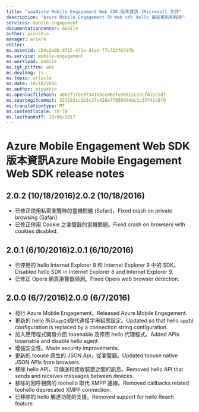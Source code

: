 ```yaml
---
title: "aaaAzure Mobile Engagement Web SDK 版本資訊 |Microsoft 文件"
description: "Azure Mobile Engagement 的 Web sdk hello 最新更新和程序"
services: mobile-engagement
documentationcenter: mobile
author: piyushjo
manager: erikre
editor: 
ms.assetid: cb4cda8b-df15-473a-81ee-f7c722f6397b
ms.service: mobile-engagement
ms.workload: mobile
ms.tgt_pltfrm: web
ms.devlang: js
ms.topic: article
ms.date: 10/18/2016
ms.author: piyushjo
ms.openlocfilehash: a082f1fec07341b5cc06efe50512c2dcf01ec1df
ms.sourcegitcommit: 523283cc1b3c37c428e77850964dc1c33742c5f0
ms.translationtype: MT
ms.contentlocale: zh-TW
ms.lasthandoff: 10/06/2017
---
```

# <a name="azure-mobile-engagement-web-sdk-release-notes"></a><span data-ttu-id="4ec74-103">Azure Mobile Engagement Web SDK 版本資訊</span><span class="sxs-lookup"><span data-stu-id="4ec74-103">Azure Mobile Engagement Web SDK release notes</span></span>
## <a name="202-10182016"></a><span data-ttu-id="4ec74-104">2.0.2 (10/18/2016)</span><span class="sxs-lookup"><span data-stu-id="4ec74-104">2.0.2 (10/18/2016)</span></span>
* <span data-ttu-id="4ec74-105">已修正使用私密瀏覽時的當機問題 (Safari)。</span><span class="sxs-lookup"><span data-stu-id="4ec74-105">Fixed crash on private browsing (Safari).</span></span>
* <span data-ttu-id="4ec74-106">已修正停用 Cookie 之瀏覽器的當機問題。</span><span class="sxs-lookup"><span data-stu-id="4ec74-106">Fixed crash on browsers with cookies disabled.</span></span>

## <a name="201-6102016"></a><span data-ttu-id="4ec74-107">2.0.1 (6/10/2016)</span><span class="sxs-lookup"><span data-stu-id="4ec74-107">2.0.1 (6/10/2016)</span></span>
* <span data-ttu-id="4ec74-108">已停用的 hello Internet Explorer 8 和 Internet Explorer 9 中的 SDK。</span><span class="sxs-lookup"><span data-stu-id="4ec74-108">Disabled hello SDK in Internet Explorer 8 and Internet Explorer 9.</span></span>
* <span data-ttu-id="4ec74-109">已修正 Opera 網頁瀏覽器偵測。</span><span class="sxs-lookup"><span data-stu-id="4ec74-109">Fixed Opera web browser detection.</span></span>

## <a name="200-672016"></a><span data-ttu-id="4ec74-110">2.0.0 (6/7/2016)</span><span class="sxs-lookup"><span data-stu-id="4ec74-110">2.0.0 (6/7/2016)</span></span>
* <span data-ttu-id="4ec74-111">發行 Azure Mobile Engagement。</span><span class="sxs-lookup"><span data-stu-id="4ec74-111">Released Azure Mobile Engagement.</span></span>
* <span data-ttu-id="4ec74-112">更新的 hello 所以`appId`取代連接字串組態設定。</span><span class="sxs-lookup"><span data-stu-id="4ec74-112">Updated so that hello `appId` configuration is replaced by a connection string configuration.</span></span>
* <span data-ttu-id="4ec74-113">加入應用程式開發介面 tooenable 及停用 hello 代理程式。</span><span class="sxs-lookup"><span data-stu-id="4ec74-113">Added APIs tooenable and disable hello agent.</span></span>
* <span data-ttu-id="4ec74-114">增強安全性。</span><span class="sxs-lookup"><span data-stu-id="4ec74-114">Made security improvements.</span></span>
* <span data-ttu-id="4ec74-115">更新的 toouse 原生的 JSON Api，從瀏覽器。</span><span class="sxs-lookup"><span data-stu-id="4ec74-115">Updated toouse native JSON APIs from browsers.</span></span>
* <span data-ttu-id="4ec74-116">移除 hello API，可傳送和接收裝置之間的訊息。</span><span class="sxs-lookup"><span data-stu-id="4ec74-116">Removed hello API that sends and receives messages between devices.</span></span>
* <span data-ttu-id="4ec74-117">移除的回呼相關的 toohello 取代 XMPP 連線。</span><span class="sxs-lookup"><span data-stu-id="4ec74-117">Removed callbacks related toohello deprecated XMPP connection.</span></span>
* <span data-ttu-id="4ec74-118">已移除的 hello 觸達功能的支援。</span><span class="sxs-lookup"><span data-stu-id="4ec74-118">Removed support for hello Reach feature.</span></span>

